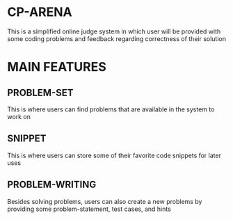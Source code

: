 # CP-ARENA 

This is a simplified online judge system in which user will be provided with some coding problems and feedback regarding correctness of their solution

# MAIN FEATURES

## PROBLEM-SET
This is where users can find problems that are available in the system to work on

## SNIPPET
This is where users can store some of their favorite code snippets for later uses

## PROBLEM-WRITING
Besides solving problems, users can also create a new problems by providing some problem-statement, test cases, and hints


